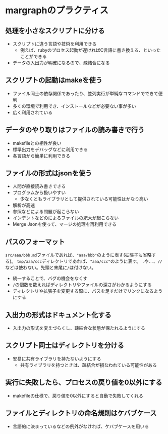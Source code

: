 # margraphのプラクティス

## 処理を小さなスクリプトに分ける

- スクリプトに違う言語や技術を利用できる
  - 例えば、rubyのプロセス起動が遅ければC言語に書き換える、といったことができる
- データの入出力が明確になるので、疎結合になる

## スクリプトの起動はmakeを使う

- ファイル同士の依存関係であったり、並列実行が単純なコマンドでできて便利
- 多くの環境で利用でき、インストールなどが必要ない事が多い
- 広く利用されている

## データのやり取りはファイルの読み書きで行う

- makefileとの相性が良い
- 標準出力をデバッグなどに利用できる
- 各言語から簡単に利用できる

## ファイルの形式はjsonを使う

- 人間が直接読み書きできる
- プログラムから扱いやすい
  - 少なくともライブラリとして提供されている可能性はかなり高い
- 解析が高速
- 参照などによる問題が起こらない
- インデントなどのによるファイルの肥大が起こらない
- Merge Jsonを使って、マージの処理を再利用できる

## パスのフォーマット

`src/aaa/bbb.md`ファイルであれば、`"aaa/bbb"`のように表す(拡張子も省略する)。
`tmp/aaa/ccc`ディレクトリであれば、`"aaa/ccc"`のように表す。
`.`や`..`、`//`などは使わない。先頭と末尾に`/`は付けない。

- 統一することで、バグの機会をなくす
- `/`の個数を数えればディレクトリやファイルの深さがわかるようにする
- ディレクトリや拡張子を変更する際に、パスを足すだけでリンクになるようにする

## 入出力の形式はドキュメント化する

- 入出力の形式を変えづらくし、疎結合な状態が保たれるようにする

## スクリプト同士はディレクトリを分ける

- 安易に共有ライブラリを持たないようにする
  - 共有ライブラリを持つときは、疎結合が損なわれている可能性がある

## 実行に失敗したら、プロセスの戻り値を0以外にする

- makefileの仕様で、戻り値を0以外にすると自動で失敗してくれる

## ファイルとディレクトリの命名規則はケバブケース

- 言語的に決まっているなどの例外がなければ、ケバブケースを用いる
